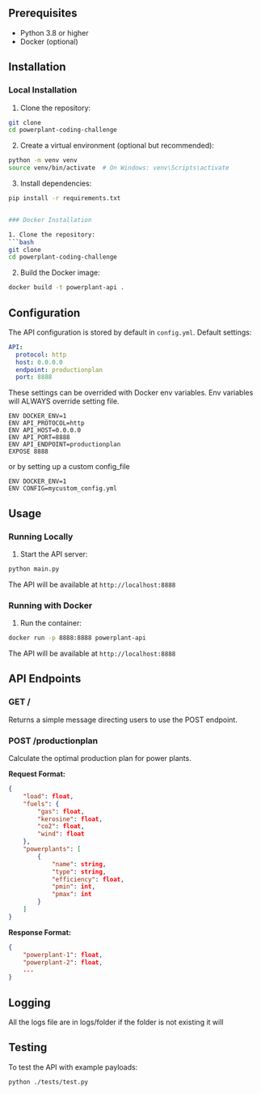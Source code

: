 ## Prerequisites

- Python 3.8 or higher
- Docker (optional)

## Installation
### Local Installation

1. Clone the repository:
```bash
git clone 
cd powerplant-coding-challenge
```

2. Create a virtual environment (optional but recommended):
```bash
python -m venv venv
source venv/bin/activate  # On Windows: venv\Scripts\activate
```

3. Install dependencies:
```bash
pip install -r requirements.txt


### Docker Installation

1. Clone the repository:
```bash
git clone 
cd powerplant-coding-challenge
```

2. Build the Docker image:
```bash
docker build -t powerplant-api .
```

## Configuration

The API configuration is stored by default in `config.yml`. Default settings:

```yaml
API:
  protocol: http
  host: 0.0.0.0
  endpoint: productionplan
  port: 8888
```

These settings can be overrided with Docker env variables.
Env variables will ALWAYS override setting file.

```
ENV DOCKER_ENV=1
ENV API_PROTOCOL=http
ENV API_HOST=0.0.0.0
ENV API_PORT=8888
ENV API_ENDPOINT=productionplan
EXPOSE 8888
```

or by setting up a custom config_file
```
ENV DOCKER_ENV=1
ENV CONFIG=mycustom_config.yml
```





## Usage

### Running Locally

1. Start the API server:
```bash
python main.py
```

The API will be available at `http://localhost:8888`

### Running with Docker

1. Run the container:
```bash
docker run -p 8888:8888 powerplant-api
```

The API will be available at `http://localhost:8888`


## API Endpoints

### GET /
Returns a simple message directing users to use the POST endpoint.

### POST /productionplan
Calculate the optimal production plan for power plants.

**Request Format:**
```json
{
    "load": float,
    "fuels": {
        "gas": float,
        "kerosine": float,
        "co2": float,
        "wind": float
    },
    "powerplants": [
        {
            "name": string,
            "type": string,
            "efficiency": float,
            "pmin": int,
            "pmax": int
        }
    ]
}
```

**Response Format:**
```json
{
    "powerplant-1": float,
    "powerplant-2": float,
    ...
}
```

## Logging

All the logs file are in logs/folder if the folder is not existing it will


## Testing

To test the API with example payloads:

```bash
python ./tests/test.py
```